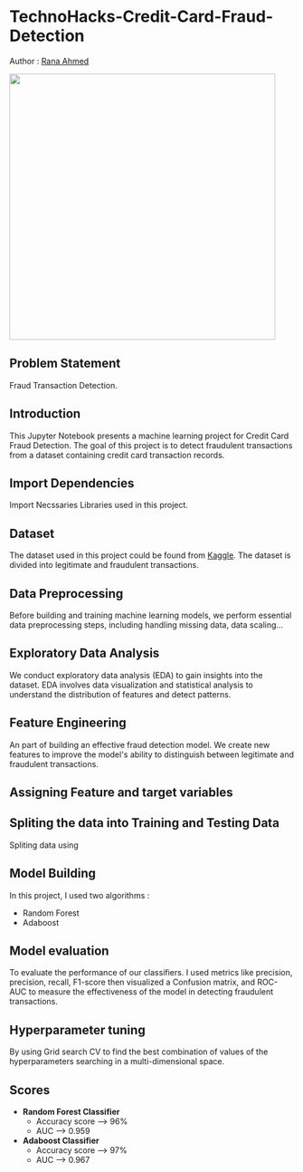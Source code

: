 # TechnoHacks-Credit-Card-Fraud-Detection
Author : [Rana Ahmed](https://www.linkedin.com/in/rana-ahmed-3b2972246/)

<img src="https://www.customerservicemanager.com/wp-content/uploads/2020/05/credtcard.jpg" width="470">

## Problem Statement
Fraud Transaction Detection.
## Introduction
This Jupyter Notebook presents a machine learning project for Credit Card Fraud Detection. The goal of this project is to detect fraudulent transactions from a dataset containing credit card transaction records.
## Import Dependencies
Import Necssaries Libraries used in this project.
## Dataset
The dataset used in this project could be found from [Kaggle](https://www.kaggle.com/datasets/mlg-ulb/creditcardfraud). The dataset is divided into legitimate and fraudulent transactions.
## Data Preprocessing
Before building and training machine learning models, we perform essential data preprocessing steps, including handling missing data, data scaling...
## Exploratory Data Analysis
We conduct exploratory data analysis (EDA) to gain insights into the dataset. EDA involves data visualization and statistical analysis to understand the distribution of features and detect patterns.
## Feature Engineering
An part of building an effective fraud detection model. We create new features to improve the model's ability to distinguish between legitimate and fraudulent transactions.
## Assigning Feature and target variables
## Spliting the data into Training and Testing Data
Spliting data using 
## Model Building
In this project, I used two algorithms : 
- Random Forest
- Adaboost
## Model evaluation
To evaluate the performance of our classifiers. I used metrics like precision, precision, recall, F1-score then visualized a Confusion matrix, and ROC-AUC to measure the effectiveness of the model in detecting fraudulent transactions.
## Hyperparameter tuning
By using Grid search CV to find the best combination of values of the hyperparameters searching in a multi-dimensional space.
## Scores
- **Random Forest Classifier**
    - Accuracy score --> 96%
    - AUC --> 0.959
- **Adaboost Classifier**
  - Accuracy score --> 97% 
  - AUC --> 0.967


